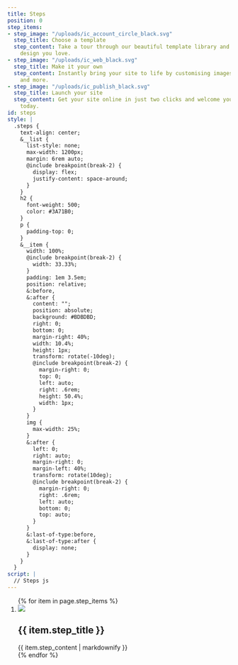 ```yaml
---
title: Steps
position: 0
step_items:
- step_image: "/uploads/ic_account_circle_black.svg"
  step_title: Choose a template
  step_content: Take a tour through our beautiful template library and choose the
    design you love.
- step_image: "/uploads/ic_web_black.svg"
  step_title: Make it your own
  step_content: Instantly bring your site to life by customising images, text, colours
    and more.
- step_image: "/uploads/ic_publish_black.svg"
  step_title: Launch your site
  step_content: Get your site online in just two clicks and welcome your new customers
    today.
id: steps
style: |
  .steps {
    text-align: center;
    &__list {
      list-style: none;
      max-width: 1200px;
      margin: 6rem auto;
      @include breakpoint(break-2) {
        display: flex;
        justify-content: space-around;
      }
    }
    h2 {
      font-weight: 500;
      color: #3A71B0;
    }
    p {
      padding-top: 0;
    }
    &__item {
      width: 100%;
      @include breakpoint(break-2) {
        width: 33.33%;
      }
      padding: 1em 3.5em;
      position: relative;
      &:before,
      &:after {
        content: "";
        position: absolute;
        background: #BDBDBD;
        right: 0;
        bottom: 0;
        margin-right: 40%;
        width: 10.4%;
        height: 1px;
        transform: rotate(-10deg);
        @include breakpoint(break-2) {
          margin-right: 0;
          top: 0;
          left: auto;
          right: .6rem;
          height: 50.4%;
          width: 1px;
        }
      }
      img {
        max-width: 25%;
      }
      &:after {
        left: 0;
        right: auto;
        margin-right: 0;
        margin-left: 40%;
        transform: rotate(10deg);
        @include breakpoint(break-2) {
          margin-right: 0;
          right: .6rem;
          left: auto;
          bottom: 0;
          top: auto;
        }
      }
      &:last-of-type:before,
      &:last-of-type:after {
        display: none;
      }
    }
  }
script: |
  // Steps js
---
```


<section class="steps">
  <ol class="steps__list">
    {% for item in page.step_items %}
      <li class="steps__item  typeset">
        <img src="{{ item.step_image }}" />
        <h2>{{ item.step_title }}</h2>
        {{ item.step_content | markdownify }}
      </li>
    {% endfor %}
  </ol>
</section>

